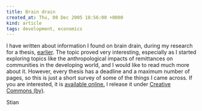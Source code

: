 ```yaml
---
title: Brain drain
created_at: Thu, 08 Dec 2005 18:56:00 +0000
kind: article
tags: development, economics
---
```


I have written about information I found on brain drain, during my
research for a thesis,
[earlier](http://reganmian.net/blog/2005/10/02/ethiopian-doctors/). The
topic proved very interesting, especially as I started exploring topics
like the anthropological impacts of remittances on communities in the
developing world, and I would like to read much more about it. However,
every thesis has a deadline and a maximum number of pages, so this is
just a short survey of some of the things I came across. If you are
interested, it is [available
online.](http://reganmian.net/blog/files/Brain-Drain-Stian.pdf) I
release it under [Creative Commons
(by)](http://creativecommons.org/licenses/by/2.0/).

Stian
